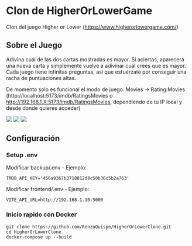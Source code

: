 # Clon de HigherOrLowerGame
Clon del juego Higher or Lower (https://www.higherorlowergame.com/)

## Sobre el Juego
Adivina cuál de las dos cartas mostradas es mayor. Si aciertas, aparecerá una nueva carta y simplemente vuelve a adivinar cuál crees que es mayor. Cada juego tiene infinitas preguntas, así que esfuérzate por conseguir una racha de puntuaciones altas. 

De momento solo es funcional el modo de juego: Movies -> Rating:Movies (http://localhost:5173/imdb/RatingsMovies o http://192.168.1.X:5173/imdb/RatingsMovies, dependiendo de tu IP local y desde donde quieres acceder)


![](https://drive.google.com/uc?export=view&id=1Eoaz6EH8QNL647JQS3n60p8Zr3z28mlm)
![](https://drive.google.com/uc?export=view&id=1Gl0RdF2oALczS6NEvhMpQOTVKK9KFicN)
![](https://drive.google.com/uc?export=view&id=13HWoDnxS7Cf7ujwuaL9XI2J2gB6BT0LV)

## Configuración

### Setup .env
Modificar backup/.env - Ejemplo:

```
TMDB_API_KEY='456a9367b3718812d8c50b36c5b2a763'
```

Modificar frontend/.env - Ejemplo:

```
VITE_API_URL=http://192.168.1.10:5000
```
### Inicio rapido con Docker
```
git clone https://github.com/RenzoQuispe/HigherOrLowerClone.git
cd HigherOrLowerClone
docker-compose up --build
```

